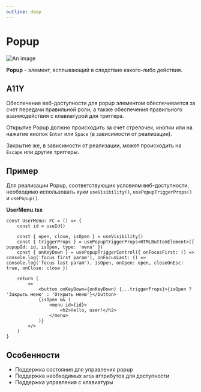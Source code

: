 ```yaml
---
outline: deep
---
```


# Popup

![An image](/popup.png)

**Popup** - элемент, всплывающий в следствие какого-либо действия.

## A11Y

Обеспечение веб-доступности для popup элементом обеспечивается за счет передачи правильной роли, а также обеспечения правильного взаимодействия с клавиатурой для триггера.

Открытие Popup должно происходить за счет стрелочек, кнопки или на нажатие кнопок `Enter` или `Space` (в зависимости от реализации).

Закрытие же, в зависимости от реализации, может происходить на `Escape` или другие триггеры.

## Пример

Для реализации Popup, соответствующих условиям веб-доступности, необходимо использовать хуки `useVisibility()`, `usePopupTriggerProps()` и `usePopup()`.

**UserMenu.tsx**

```tsx
const UserMenu: FC = () => {
	const id = useId()

	const { open, close, isOpen } = useVisibility()
	const { triggerProps } = usePopupTriggerProps<HTMLButtonElement>({ popupId: id, isOpen, type: 'menu' })
	const { onKeyDown } = usePopupTriggerControl({ onFocusFirst: () => console.log('focus first param'), onFocusLast: () => console.log('focus last param'), isOpen, onOpen: open, closeOnEsc: true, onClose: close })

	return (
        <>
            <button onKeyDown={onKeyDown} {...triggerProps}>{isOpen ? 'Закрыть меню' : 'Открыть меню'}</button>
            {isOpen && (
                <menu id={id}>
                    <h2>Hello, user!</h2>
                </menu>
            )}
        </>
	)
}
```

## Особенности

- Поддержка состояния для управления popup
- Поддержка необходимых `aria` аттрибутов для доступности
- Поддержка управления с клавиатуры
